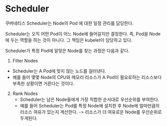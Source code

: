 # Scheduler

쿠버네티스 Scheduler는 Node의 Pod 에 대한 일정 관리를 담당한다.

Scheduler는 오직 어떤 Pod이 어느 Node에 들어갈지만 결정한다. 즉, Pod을 Node에 두는 역할을 하는 것이 아니다. 그 책임은 kubelet이 담당하고 있다.

Scheduler가 특정 Pod에 알맞은 Node를 찾는 과정은 다음과 같다.

1. Filter Nodes
  -  Scheduler는 A Pod에 맞지 않는 노드를 걸러낸다.
  -  예를 들어 몇몇 Node의 CPU와 메모리 리소스가 A Pod이 필요로하는 리소스보다 부족한 상황이면 거른다는 것이다.
2. Rank Nodes
   - Scheduler는 남은 Node들에게 가장 적합한 순서대로 우선순위를 부여한다.
   - 예를 들어 Scheduler는 Pod를 특정 Node에 설치한 후 Node에 얼마만큼의 리소스 여유가 있는지 계산한다. -> 리소스가 더 여유로운 Node를 우선순위로 두게된다.
